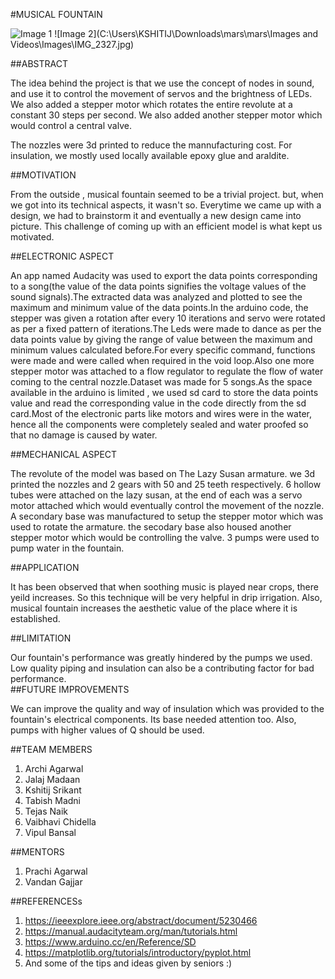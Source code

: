 
#MUSICAL FOUNTAIN  

![Image 1](https://github.com/kshitij2116/Musical-Fountain/blob/master/Images%20and%20Videos/Images/IMG_2318.JPG)
![Image 2](C:\Users\KSHITIJ\Downloads\mars\mars\Images and Videos\Images\IMG_2327.jpg)  

##ABSTRACT

The idea behind the project is that we use the concept of nodes in sound, and use it to control the movement of servos and the brightness of LEDs.  
We also added a stepper motor which rotates the entire revolute at a constant 30 steps per second. We also added another stepper motor which would control a central valve.

The nozzles were 3d printed to reduce the mannufacturing cost. For insulation, we mostly used locally available epoxy glue and araldite. 

##MOTIVATION

From the outside , musical fountain seemed to be a trivial project. but, when we got into its technical aspects, it wasn't so. Everytime we came up with a design, we had to brainstorm it and eventually a new design came into picture. This challenge of coming up with an efficient model is what kept us motivated.

##ELECTRONIC ASPECT  

An app named Audacity was used to export the data points corresponding to a song(the value of the data points signifies the voltage values of the sound signals).The extracted data was analyzed and plotted to see the maximum and minimum value of the data points.In the arduino code, the stepper was given a rotation after every 10 iterations and servo were rotated as per a fixed pattern of iterations.The Leds were made to dance as per the data points value by giving the range of value between the maximum and minimum values calculated before.For every specific command, functions were made and were called when required in the void loop.Also one more stepper motor was attached to a flow regulator to regulate the flow of water coming to the central nozzle.Dataset was made for 5 songs.As the space available in the arduino is limited , we used sd card to store the data points value and read the corresponding value in the code directly from the sd card.Most of the electronic parts like motors and wires were in the water, hence all the components were completely sealed and water proofed so that no damage is caused by water.

##MECHANICAL ASPECT  

The revolute of the model was based on The Lazy Susan armature. we 3d printed the nozzles and 2 gears with 50 and 25 teeth respectively. 6 hollow tubes were attached on the lazy susan, at the end of each was a servo motor attached which would eventually control the movement of the nozzle. A secondary base was manufactured to setup the stepper motor which was used to rotate the armature. the secodary base also housed another stepper motor which would be controlling the valve. 3 pumps were used to pump water in the fountain.  

##APPLICATION  

It has been observed that when soothing music is played near crops, there yeild increases. So this technique will be very helpful in drip irrigation. 
Also, musical fountain increases the aesthetic value of the place where it is established.  

##LIMITATION  

Our fountain's performance was greatly hindered by the pumps we used. Low quality piping and insulation can also be a contributing factor for bad performance.  
##FUTURE IMPROVEMENTS  

We can improve the quality and way of insulation which was provided to the fountain's electrical components. Its base needed attention too. Also, pumps with higher values of Q should be used.  

##TEAM MEMBERS  

1. Archi Agarwal
2. Jalaj Madaan
3. Kshitij Srikant
4. Tabish Madni
5. Tejas Naik
6. Vaibhavi Chidella
7. Vipul Bansal  

##MENTORS

1. Prachi Agarwal
2. Vandan Gajjar

##REFERENCESs  

1. https://ieeexplore.ieee.org/abstract/document/5230466
2. https://manual.audacityteam.org/man/tutorials.html
3. https://www.arduino.cc/en/Reference/SD
4. https://matplotlib.org/tutorials/introductory/pyplot.html
5. And some of the tips and ideas given by seniors :)

